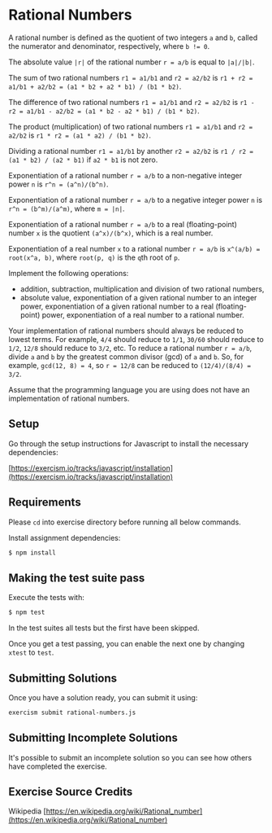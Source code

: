 # Rational Numbers

A rational number is defined as the quotient of two integers `a` and `b`, called the numerator and denominator, respectively, where `b != 0`.

The absolute value `|r|` of the rational number `r = a/b` is equal to `|a|/|b|`.

The sum of two rational numbers `r1 = a1/b1` and `r2 = a2/b2` is `r1 + r2 = a1/b1 + a2/b2 = (a1 * b2 + a2 * b1) / (b1 * b2)`.

The difference of two rational numbers `r1 = a1/b1` and `r2 = a2/b2` is `r1 - r2 = a1/b1 - a2/b2 = (a1 * b2 - a2 * b1) / (b1 * b2)`.

The product (multiplication) of two rational numbers `r1 = a1/b1` and `r2 = a2/b2` is `r1 * r2 = (a1 * a2) / (b1 * b2)`.

Dividing a rational number `r1 = a1/b1` by another `r2 = a2/b2` is `r1 / r2 = (a1 * b2) / (a2 * b1)` if `a2 * b1` is not zero.

Exponentiation of a rational number `r = a/b` to a non-negative integer power `n` is `r^n = (a^n)/(b^n)`.

Exponentiation of a rational number `r = a/b` to a negative integer power `n` is `r^n = (b^m)/(a^m)`, where `m = |n|`.

Exponentiation of a rational number `r = a/b` to a real (floating-point) number `x` is the quotient `(a^x)/(b^x)`, which is a real number.

Exponentiation of a real number `x` to a rational number `r = a/b` is `x^(a/b) = root(x^a, b)`, where `root(p, q)` is the `q`th root of `p`.

Implement the following operations:

- addition, subtraction, multiplication and division of two rational numbers,
- absolute value, exponentiation of a given rational number to an integer power, exponentiation of a given rational number to a real (floating-point) power, exponentiation of a real number to a rational number.

Your implementation of rational numbers should always be reduced to lowest terms. For example, `4/4` should reduce to `1/1`, `30/60` should reduce to `1/2`, `12/8` should reduce to `3/2`, etc. To reduce a rational number `r = a/b`, divide `a` and `b` by the greatest common divisor (gcd) of `a` and `b`. So, for example, `gcd(12, 8) = 4`, so `r = 12/8` can be reduced to `(12/4)/(8/4) = 3/2`.

Assume that the programming language you are using does not have an implementation of rational numbers.

## Setup

Go through the setup instructions for Javascript to install the necessary
dependencies:

[https://exercism.io/tracks/javascript/installation](https://exercism.io/tracks/javascript/installation)

## Requirements

Please `cd` into exercise directory before running all below commands.

Install assignment dependencies:

```bash
$ npm install
```

## Making the test suite pass

Execute the tests with:

```bash
$ npm test
```

In the test suites all tests but the first have been skipped.

Once you get a test passing, you can enable the next one by changing `xtest` to
`test`.

## Submitting Solutions

Once you have a solution ready, you can submit it using:

```bash
exercism submit rational-numbers.js
```

## Submitting Incomplete Solutions

It's possible to submit an incomplete solution so you can see how others have
completed the exercise.

## Exercise Source Credits

Wikipedia [https://en.wikipedia.org/wiki/Rational_number](https://en.wikipedia.org/wiki/Rational_number)
